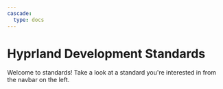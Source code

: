 ```yaml
---
cascade:
  type: docs
---
```


# Hyprland Development Standards

Welcome to standards! Take a look at a standard you're interested in from the navbar on the left.
